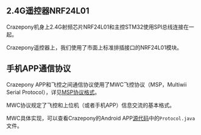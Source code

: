 
## 2.4G遥控器NRF24L01
Crazepony机身上2.4G射频芯片NRF24L01和主控STM32使用SPI总线连接在一起。

Crazepony遥控器上，我们使用了市面上标准排插接口的NRF24L01模块。


## 手机APP通信协议
Crazepony APP和飞控之间通信协议使用了MWC飞控协议（MSP，Multiwii Serial Protocol），详见[MSP协议格式](http://www.multiwii.com/wiki/index.php?title=Multiwii_Serial_Protocol)。

MWC协议规定了飞控和上位机（或者手机APP）信息交流的基本格式。

MWC具体实现，可以查看Crazepony的Android APP[源代码](https://github.com/Crazepony/crazepony-android-client-none)中的`Protocol.java`文件。

